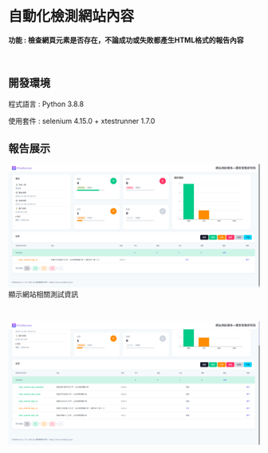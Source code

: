 # 自動化檢測網站內容

**功能 : 檢查網頁元素是否存在，不論成功或失敗都產生HTML格式的報告內容**

&emsp;
&emsp;

## 開發環境
程式語言 : Python 3.8.8

使用套件 : selenium 4.15.0 + xtestrunner 1.7.0



## 報告展示


![報告首頁](https://github.com/daidaiprince/image-database/blob/main/REPORT_HOMEPAGE.png?raw=true "報告首頁")
顯示網站相關測試資訊

&emsp;
&emsp;
&emsp;
&emsp;

![測試結果](https://github.com/daidaiprince/image-database/blob/main/TEST_RESULT.png?raw=true "測試結果")

